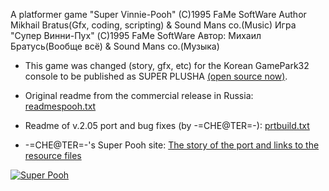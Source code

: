 A platformer game "Super Vinnie-Pooh" (C)1995 FaMe SoftWare
Author Mikhail Bratus(Gfx, coding, scripting) & Sound Mans co.(Music)
Игра "Супер Винни-Пух" (C)1995 FaMe SoftWare
Автор: Михаил Братусь(Вообще всё) & Sound Mans co.(Музыка)

- This game was changed (story, gfx, etc) for the Korean GamePark32 console to be published as SUPER PLUSHA [(open source now)](https://github.com/D0NM/Super).

- Original readme from the commercial release in Russia: [readmespooh.txt](readmespooh.txt)
- Readme of v.2.05 port and bug fixes (by -=CHE@TER=-): [prtbuild.txt](prtbuild.txt)
- -=CHE@TER=-'s Super Pooh site: [The story of the port and links to the resource files](http://ctpax-cheater.losthost.org/htmldocs/pooh.htm)

[![Super Pooh](https://www.old-games.ru/games/pc/super_vinni-pukh/screenshots/7177_5d7b7a64e442b.jpg)](https://www.old-games.ru/game/7177.html)

